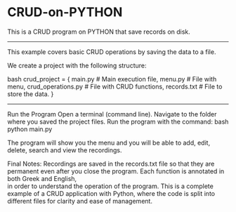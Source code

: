 # CRUD-on-PYTHON
This is a CRUD program on PYTHON that save records on disk.

_________________________________________________________________________

This example covers basic CRUD operations by saving the data to a file.

We create a project with the following structure:

bash
    crud_project = {
           main.py   # Main execution file, 
           menu.py   # File with menu, 
           crud_operations.py   # File with CRUD functions, 
           records.txt   # File to store the data. }

__________________________________________________________________________

Run the Program
    Open a terminal (command line).
    Navigate to the folder where you saved the project files.
    Run the program with the command:
        bash
            python main.py

The program will show you the menu and you will be able to add, edit, delete, 
search and view the recordings.

Final Notes:
    Recordings are saved in the records.txt file so that they are permanent 
    even after you close the program.
    Each function is annotated in both Greek and English,  
    in order to understand the operation of the program.
    This is a complete example of a CRUD application with Python, 
    where the code is split into different files for clarity and ease of management.
    
